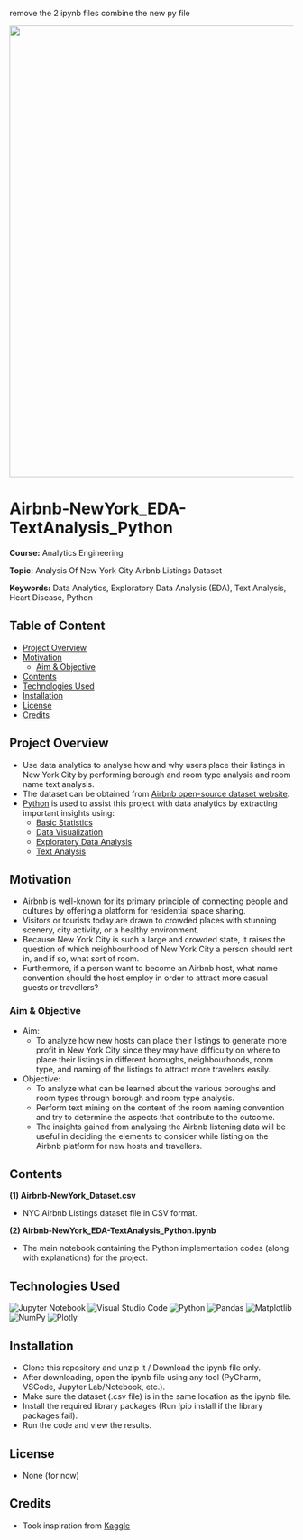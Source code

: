remove the 2 ipynb files
combine the new py file

<p align="center">
    <img width="800" src="https://miro.medium.com/max/1500/1*8Zcspj5yuoU5jsMv1xL7cg.png">
</p>

# Airbnb-NewYork_EDA-TextAnalysis_Python

**Course:** Analytics Engineering

**Topic:** Analysis Of New York City Airbnb Listings Dataset

**Keywords:** Data Analytics, Exploratory Data Analysis (EDA), Text Analysis, Heart Disease, Python



## Table of Content
- [Project Overview](#Project-Overview)
- [Motivation](#Motivation)
  - [Aim & Objective](#Aim--Objective)
- [Contents](#Contents)
- [Technologies Used](#Technologies-Used)
- [Installation](#Installation)
- [License](#License)
- [Credits](#Credits)



## Project Overview
- Use data analytics to analyse how and why users place their listings in New York City by performing borough and room type analysis and room name text analysis.
- The dataset can be obtained from [Airbnb open-source dataset website](http://insideairbnb.com/get-the-data/).
- [Python](https://www.python.org/) is used to assist this project with data analytics by extracting important insights using: 
  - [Basic Statistics](https://en.wikipedia.org/wiki/Statistics)
  - [Data Visualization](https://en.wikipedia.org/wiki/Data_and_information_visualization)
  - [Exploratory Data Analysis](https://en.wikipedia.org/wiki/Exploratory_data_analysis)
  - [Text Analysis](https://en.wikipedia.org/w/index.php?title=Text_analysis&redirect=no)



## Motivation
- Airbnb is well-known for its primary principle of connecting people and cultures by offering a platform for residential space sharing.
- Visitors or tourists today are drawn to crowded places with stunning scenery, city activity, or a healthy environment.
- Because New York City is such a large and crowded state, it raises the question of which neighbourhood of New York City a person should rent in, and if so, what sort of room.
- Furthermore, if a person want to become an Airbnb host, what name convention should the host employ in order to attract more casual guests or travellers?



### Aim & Objective
- Aim: 
  - To analyze how new hosts can place their listings to generate more profit in New York City since they may have difficulty on where to place their listings in different boroughs, neighbourhoods, room type, and naming of the listings to attract more travelers easily.
- Objective: 
    - To analyze what can be learned about the various boroughs and room types through borough and room type analysis.
    - Perform text mining on the content of the room naming convention and try to determine the aspects that contribute to the outcome.
    - The insights gained from analysing the Airbnb listening data will be useful in deciding the elements to consider while listing on the Airbnb platform for new hosts and travellers.



## Contents
**(1) Airbnb-NewYork_Dataset.csv**
  - NYC Airbnb Listings dataset file in CSV format.

**(2) Airbnb-NewYork_EDA-TextAnalysis_Python.ipynb**
  - The main notebook containing the Python implementation codes (along with explanations) for the project.



## Technologies Used
<p </p>

![Jupyter Notebook](https://img.shields.io/badge/jupyter-%23FA0F00.svg?style=for-the-badge&logo=jupyter&logoColor=white)
![Visual Studio Code](https://img.shields.io/badge/Visual%20Studio%20Code-0078d7.svg?style=for-the-badge&logo=visual-studio-code&logoColor=white)
![Python](https://img.shields.io/badge/python-3670A0?style=for-the-badge&logo=python&logoColor=ffdd54)
![Pandas](https://img.shields.io/badge/pandas-%23150458.svg?style=for-the-badge&logo=pandas&logoColor=white)
![Matplotlib](https://img.shields.io/badge/Matplotlib-%23#ffffff.svg?style=for-the-badge&logo=Matplotlib&logoColor=white)
![NumPy](https://img.shields.io/badge/numpy-%23013243.svg?style=for-the-badge&logo=numpy&logoColor=white)
![Plotly](https://img.shields.io/badge/Plotly-%233F4F75.svg?style=for-the-badge&logo=plotly&logoColor=white)

<p </p>



## Installation
- Clone this repository and unzip it / Download the ipynb file only.
- After downloading, open the ipynb file using any tool (PyCharm, VSCode, Jupyter Lab/Notebook, etc.).
- Make sure the dataset (.csv file) is in the same location as the ipynb file.
- Install the required library packages (Run !pip install if the library packages fail).
- Run the code and view the results.



## License
- None (for now)



## Credits
- Took inspiration from [Kaggle](https://www.kaggle.com/)


